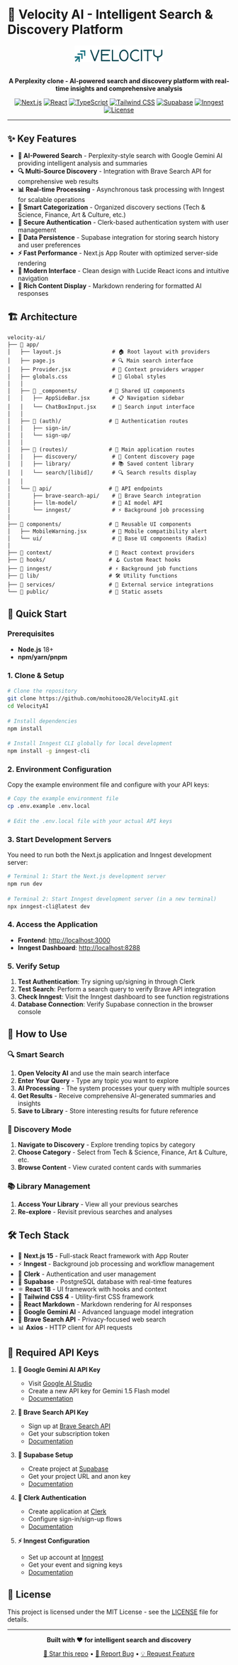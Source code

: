 # 🚀 Velocity AI - Intelligent Search & Discovery Platform

<div align="center">
  <img src="public/title_logo.svg" alt="Velocity AI Logo" width="200"> <br/>  <br/>  
  
  **A Perplexity clone - AI-powered search and discovery platform with real-time insights and comprehensive analysis**
  
  [![Next.js](https://img.shields.io/badge/Next.js-15.4.5-000000.svg)](https://nextjs.org/)
  [![React](https://img.shields.io/badge/React-18.3.1-blue.svg)](https://reactjs.org/)
  [![TypeScript](https://img.shields.io/badge/TypeScript-5.9.2-blue.svg)](https://typescriptlang.org/)
  [![Tailwind CSS](https://img.shields.io/badge/Tailwind-4-06B6D4.svg)](https://tailwindcss.com/)
  [![Supabase](https://img.shields.io/badge/Supabase-2.53.0-3ECF8E.svg)](https://supabase.com/)
  [![Inngest](https://img.shields.io/badge/Inngest-3.40.1-5B21B6.svg)](https://inngest.com/)
  [![License](https://img.shields.io/badge/License-MIT-green.svg)](LICENSE)
</div>

---

## ✨ Key Features

-   **🤖 AI-Powered Search** - Perplexity-style search with Google Gemini AI providing intelligent analysis and summaries
-   **🔍 Multi-Source Discovery** - Integration with Brave Search API for comprehensive web results
-   **📊 Real-time Processing** - Asynchronous task processing with Inngest for scalable operations
-   **🎯 Smart Categorization** - Organized discovery sections (Tech & Science, Finance, Art & Culture, etc.)
-   **🔐 Secure Authentication** - Clerk-based authentication system with user management
-   **💾 Data Persistence** - Supabase integration for storing search history and user preferences
-   **⚡ Fast Performance** - Next.js App Router with optimized server-side rendering
-   **🎨 Modern Interface** - Clean design with Lucide React icons and intuitive navigation
-   **📄 Rich Content Display** - Markdown rendering for formatted AI responses

## 🏗️ Architecture

```
velocity-ai/
├── 📁 app/
│   ├── layout.js                # 🏠 Root layout with providers
│   ├── page.js                  # 🔍 Main search interface
│   ├── Provider.jsx             # 🔄 Context providers wrapper
│   ├── globals.css              # 🎨 Global styles
│   │
│   ├── 📁 _components/          # 🧩 Shared UI components
│   │   ├── AppSideBar.jsx       # 📋 Navigation sidebar
│   │   └── ChatBoxInput.jsx     # 💬 Search input interface
│   │
│   ├── 📁 (auth)/               # 🔐 Authentication routes
│   │   ├── sign-in/
│   │   └── sign-up/
│   │
│   ├── 📁 (routes)/             # 📄 Main application routes
│   │   ├── discovery/           # 🔭 Content discovery page
│   │   ├── library/             # 📚 Saved content library
│   │   └── search/[libid]/      # 🔍 Search results display
│   │
│   └── 📁 api/                  # 🔌 API endpoints
│       ├── brave-search-api/    # 🦁 Brave Search integration
│       ├── llm-model/           # 🤖 AI model API
│       └── inngest/             # ⚡ Background job processing
│
├── 📁 components/               # 🎯 Reusable UI components
│   ├── MobileWarning.jsx        # 📱 Mobile compatibility alert
│   └── ui/                      # 🎨 Base UI components (Radix)
│
├── 📁 context/                  # 🔄 React context providers
├── 📁 hooks/                    # 🪝 Custom React hooks
├── 📁 inngest/                  # ⚡ Background job functions
├── 📁 lib/                      # 🛠️ Utility functions
├── 📁 services/                 # 🔌 External service integrations
└── 📁 public/                   # 📂 Static assets
```

## 🚀 Quick Start

### Prerequisites

-   **Node.js** 18+
-   **npm/yarn/pnpm**

### 1. Clone & Setup

```bash
# Clone the repository
git clone https://github.com/mohitooo28/VelocityAI.git
cd VelocityAI

# Install dependencies
npm install

# Install Inngest CLI globally for local development
npm install -g inngest-cli
```

### 2. Environment Configuration

Copy the example environment file and configure with your API keys:

```bash
# Copy the example environment file
cp .env.example .env.local

# Edit the .env.local file with your actual API keys
```

### 3. Start Development Servers

You need to run both the Next.js application and Inngest development server:

```bash
# Terminal 1: Start the Next.js development server
npm run dev

# Terminal 2: Start Inngest development server (in a new terminal)
npx inngest-cli@latest dev
```

### 4. Access the Application

-   **Frontend**: [http://localhost:3000](http://localhost:3000)
-   **Inngest Dashboard**: [http://localhost:8288](http://localhost:8288)

### 5. Verify Setup

1. **Test Authentication**: Try signing up/signing in through Clerk
2. **Test Search**: Perform a search query to verify Brave API integration
3. **Check Inngest**: Visit the Inngest dashboard to see function registrations
4. **Database Connection**: Verify Supabase connection in the browser console

## 📖 How to Use

### 🔍 Smart Search

1. **Open Velocity AI** and use the main search interface
2. **Enter Your Query** - Type any topic you want to explore
3. **AI Processing** - The system processes your query with multiple sources
4. **Get Results** - Receive comprehensive AI-generated summaries and insights
5. **Save to Library** - Store interesting results for future reference

### 🔭 Discovery Mode

1. **Navigate to Discovery** - Explore trending topics by category
2. **Choose Category** - Select from Tech & Science, Finance, Art & Culture, etc.
3. **Browse Content** - View curated content cards with summaries

### 📚 Library Management

1. **Access Your Library** - View all your previous searches
2. **Re-explore** - Revisit previous searches and analyses

## 🛠️ Tech Stack

-   🚀 **Next.js 15** - Full-stack React framework with App Router
-   ⚡ **Inngest** - Background job processing and workflow management
-   🔐 **Clerk** - Authentication and user management
-   💾 **Supabase** - PostgreSQL database with real-time features
-   ⚛️ **React 18** - UI framework with hooks and context
-   🎨 **Tailwind CSS 4** - Utility-first CSS framework
-   📝 **React Markdown** - Markdown rendering for AI responses
-   🧠 **Google Gemini AI** - Advanced language model integration
-   🦁 **Brave Search API** - Privacy-focused web search
-   📊 **Axios** - HTTP client for API requests

## 🔑 Required API Keys

1. **🧠 Google Gemini AI API Key**

    - Visit [Google AI Studio](https://makersuite.google.com/app/apikey)
    - Create a new API key for Gemini 1.5 Flash model
    - [Documentation](https://ai.google.dev/docs)

2. **🦁 Brave Search API Key**

    - Sign up at [Brave Search API](https://api.search.brave.com/)
    - Get your subscription token
    - [Documentation](https://api.search.brave.com/app/documentation)

3. **💾 Supabase Setup**

    - Create project at [Supabase](https://supabase.com/)
    - Get your project URL and anon key
    - [Documentation](https://supabase.com/docs)

4. **🔐 Clerk Authentication**

    - Create application at [Clerk](https://clerk.com/)
    - Configure sign-in/sign-up flows
    - [Documentation](https://clerk.com/docs)

5. **⚡ Inngest Configuration**
    - Set up account at [Inngest](https://www.inngest.com/)
    - Get your event and signing keys
    - [Documentation](https://www.inngest.com/docs)

## 📄 License

This project is licensed under the MIT License - see the [LICENSE](LICENSE) file for details.

---

<div align="center">

**Built with ❤️ for intelligent search and discovery**

[🌟 Star this repo](../../stargazers) • [🐛 Report Bug](../../issues) • [💡 Request Feature](../../issues)

</div>
